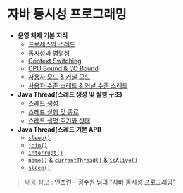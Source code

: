 # 자바 동시성 프로그래밍

- **운영 체제 기본 지식**
  - [프로세스와 스레드](https://github.com/genesis12345678/TIL/blob/main/Java/reactive/os/ProcessThread.md)
  - [동시성과 병렬성](https://github.com/genesis12345678/TIL/blob/main/Java/reactive/os/Concurrency.md)
  - [Context Switching](https://github.com/genesis12345678/TIL/blob/main/Java/reactive/os/Context%20Switching.md)
  - [CPU Bound & I/O Bound](https://github.com/genesis12345678/TIL/blob/main/Java/reactive/os/Bound.md)
  - [사용자 모드 & 커널 모드](https://github.com/genesis12345678/TIL/blob/main/Java/reactive/os/KernelMode.md)
  - [사용자 수준 스레드 & 커널 수준 스레드](https://github.com/genesis12345678/TIL/blob/main/Java/reactive/os/LevelThread.md)
- **Java Thread(스레드 생성 및 실행 구조)**
  - [스레드 생성](https://github.com/genesis12345678/TIL/blob/main/Java/reactive/javathread/%EC%83%9D%EC%84%B1/%EC%8A%A4%EB%A0%88%EB%93%9C%EC%83%9D%EC%84%B1.md)
  - [스레드 실행 및 종료](https://github.com/genesis12345678/TIL/blob/main/Java/reactive/javathread/%EC%83%9D%EC%84%B1/startrun.md)
  - [스레드 생명 주기와 상태](https://github.com/genesis12345678/TIL/blob/main/Java/reactive/javathread/%EC%83%9D%EC%84%B1/state.md)
- **Java Thread(스레드 기본 API)**
  - [`sleep()`]()
  - [`join()`]()
  - [`interrupt()`]()
  - [`name()` & `currentThread()` & `isAlive()`]()
  - [`sleep()`]()

> 내용 참고 : [인프런 - 정수원 님의 "자바 동시성 프로그래밍"](https://www.inflearn.com/course/%EC%9E%90%EB%B0%94-%EB%8F%99%EC%8B%9C%EC%84%B1-%ED%94%84%EB%A1%9C%EA%B7%B8%EB%9E%98%EB%B0%8D-%EB%A6%AC%EC%95%A1%ED%8B%B0%EB%B8%8C-part1/dashboard)